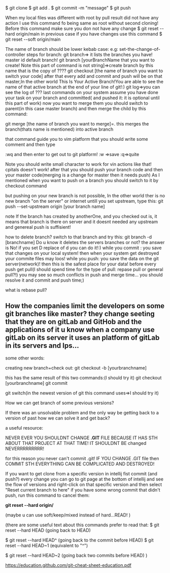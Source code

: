 $ git clone <your link>
$ git add .
$ git commit -m "message"
$ git push

When my local files was different with root by pull result did not have any action I use this command fo being same as root without second cloning!
Before this command make sure you don not have any change
$ git reset --hard origin/main
in previous case if you have changes use this command
$ git reset --soft origin/main

The name of branch should be  lower kebab case: e.g: set-the-change-of-controller
steps for branch:
git branch=> it lists the branches you have! master id default branch!
git branch [yourBranchName that you want to create! Note this part of command is not string]=>create branch by this name that is the copy of ????
git checkout [the name of branch you want to switch your code]
after that every add and commit and push will be on that master,In the other world This Is Your Active Branch!You are able to see the name of that active branch at the end of your line of git!:)
git log=>you can see the log of ??? last commands on your system
assume you have done your task on your branch and committed( and pushed it: it is optional until this part of work) now you want to merge them
you should switch to parent(in this case master branch) and then merge the child by this command:

git merge [the name of branch you want to merge]=. this merges the branch(thats name is mentioned) into active branch

that command guide you to vim platform that you should write some comment and then type

:wq
and then enter to get out to git platform!
:w =>save
:q=>quite

Note you should write small character to work for vin actions like that! cpitals doesn't work!
after that you should push your branch code and then your master code(merging is a change for master then it needs push)
As I mentioned when you want to push on a branch you should switch to it by checkout command

but pushing on your new branch is not possible, In the other world ther is no new branch "on the server" or internet untill you set upstream, type this:
git push --set-upstream origin [your branch name]

note If the branch has created by anotherOne, and you checked out is, it means that branch is there on server and it doesnt needed any upstream and genereal push is suffisient!


how to delete branch?
switch to that branch and try this:
git branch -d [branchname]
Do u know it deletes the servers branches or not? the answer is No! if you set D replace of d you can do it!:)
while you commit : you save that changes on your local system! then when your system get destroyed your commite files may loos!
while you push: you save the data on the git server(network)! then this is the safest place for your data!
before every push get pull(I should spend time for the type of pull: repase pull or general pull?!)
you may see so much conflicts in push and merge time... you should resolve it  and commit and push time;)

what is rebase pull?



How the companies limit the developers on some git branches like master? they change seeting that they are on gitLab and GitHob and the applications of it
u know when a company use gitLab on its server it uses an platform of gitLab in its servers and Ips...
------
some other words:


creating new branch+check out:
git checkout -b [yourbranchname]

this has the same result of this two commands:(I should try it)
git checkout [yourbranchname]
git commit



git switch(in the newest version of git this command uses=>I should try it)


How we can get branch of some previous versions?

If there was an unsolvable problem and the only way be getting back to a version of past how we can solve it and get back?
  
  
  a useful resource:
  
  NEVER EVER YOU SHOULDNT CHANGE **.GIT** FILE BECAUSE IT HAS STH ABOUT THAT PROJECT AT THAT TIME! IT SHOULDNT BE changed NEVERRRRRRRRR! 

for this reason you never can't commit .git! IF YOU CHANGE .GIT file
then COMMIT STH EVERYTHING CAN BE COMPLICATED AND DESTROYED!


If you want to get clone from a specific version in intellij fist
commit (and push?) every change you can go to git page at the bottom of intellij and see 
the flow of versions  and right-click on that specific version and then select "Reset current branch to here"
if you have some wrong commit that didn't push, run this command to cancel them:

**git reset --hard origin/<nameOfcurrentBranch>**

(maybe u can use soft/keep/mixed instead of hard...READ! )

(there are some useful text about this commands prefer to read that:
$ git reset --hard HEAD       (going back to HEAD)

$ git reset --hard HEAD^      (going back to the commit before HEAD)
$ git reset --hard HEAD~1     (equivalent to "^")

$ git reset --hard HEAD~2     (going back two commits before HEAD)
)


  https://education.github.com/git-cheat-sheet-education.pdf
